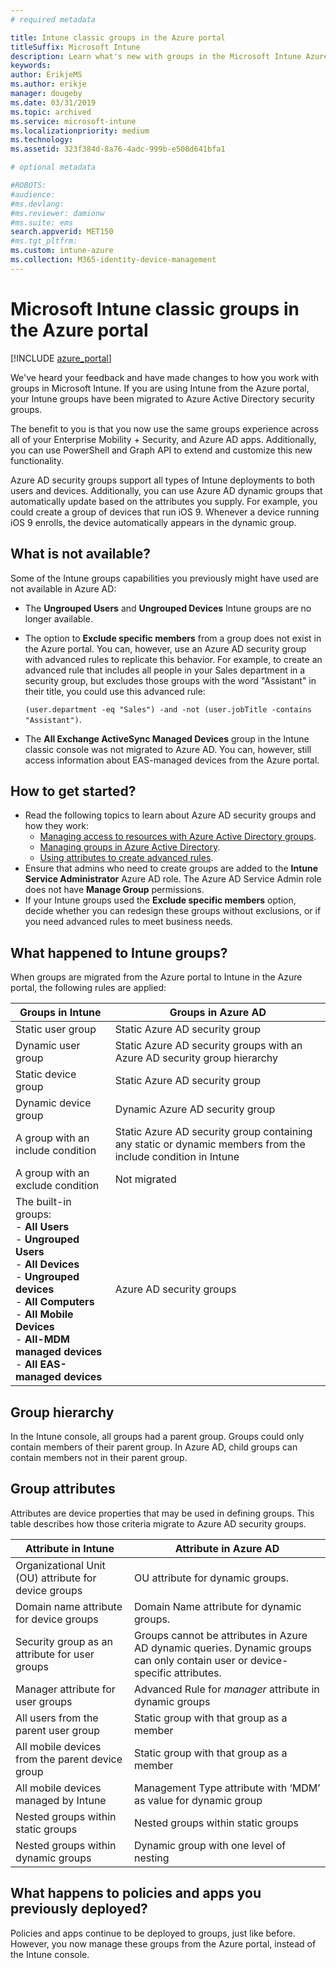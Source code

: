 ```yaml
---
# required metadata

title: Intune classic groups in the Azure portal
titleSuffix: Microsoft Intune
description: Learn what's new with groups in the Microsoft Intune Azure portal.
keywords:
author: ErikjeMS
ms.author: erikje
manager: dougeby
ms.date: 03/31/2019
ms.topic: archived
ms.service: microsoft-intune
ms.localizationpriority: medium
ms.technology:
ms.assetid: 323f384d-8a76-4adc-999b-e508d641bfa1

# optional metadata

#ROBOTS:
#audience:
#ms.devlang:
#ms.reviewer: damionw
#ms.suite: ems
search.appverid: MET150
#ms.tgt_pltfrm:
ms.custom: intune-azure
ms.collection: M365-identity-device-management
---
```


# Microsoft Intune classic groups in the Azure portal

[!INCLUDE [azure_portal](./includes/azure_portal.md)]

We've heard your feedback and have made changes to how you work with groups in Microsoft Intune.
If you are using Intune from the Azure portal, your Intune groups have been migrated to Azure Active Directory security groups.

The benefit to you is that you now use the same groups experience across all of your Enterprise Mobility + Security, and Azure AD apps. Additionally, you can use PowerShell and Graph API to extend and customize this new functionality.

Azure AD security groups support all types of Intune deployments to both users and devices. Additionally, you can use Azure AD dynamic groups that automatically update based on the attributes you supply. For example, you could create a group of devices that run iOS 9. Whenever a device running iOS 9 enrolls, the device automatically appears in the dynamic group.

## What is not available?

Some of the Intune groups capabilities you previously might have used are not available in Azure AD:

- The **Ungrouped Users** and **Ungrouped Devices** Intune groups are no longer available.
- The option to **Exclude specific members** from a group does not exist in the Azure portal. You can, however, use an Azure AD security group with advanced rules to replicate this behavior. For example, to create an advanced rule that includes all people in your Sales department in a security group, but excludes those groups with the word "Assistant" in their title, you could use this advanced rule:

  `(user.department -eq "Sales") -and -not (user.jobTitle -contains "Assistant")`.
- The **All Exchange ActiveSync Managed Devices** group in the Intune classic console was not migrated to Azure AD. You can, however, still access information about EAS-managed devices from the Azure portal.

## How to get started?

- Read the following topics to learn about Azure AD security groups and how they work:
  - [Managing access to resources with Azure Active Directory groups](https://azure.microsoft.com/documentation/articles/active-directory-manage-groups/).
  - [Managing groups in Azure Active Directory](https://azure.microsoft.com/documentation/articles/active-directory-accessmanagement-manage-groups/).
  - [Using attributes to create advanced rules](https://azure.microsoft.com/documentation/articles/active-directory-accessmanagement-groups-with-advanced-rules/).
- Ensure that admins who need to create groups are added to the **Intune Service Administrator** Azure AD role. The Azure AD Service Admin role does not have **Manage Group** permissions.
- If your Intune groups used the **Exclude specific members**  option, decide whether you can redesign these groups without exclusions, or if you need advanced rules to meet business needs.


## What happened to Intune groups?
When groups are migrated from the Azure portal to Intune in the Azure portal, the following rules are applied:

| Groups in Intune|Groups in Azure AD|
|-----------------------------------------------------------------------|-------------------------------------------------------------|
|Static user group|Static Azure AD security group|
|Dynamic user group|Static Azure AD security groups with an Azure AD security group hierarchy|
|Static device group|Static Azure AD security group|
|Dynamic device group|Dynamic Azure AD security group|
|A group with an include condition|Static Azure AD security group containing any static or dynamic members from the include condition in Intune|
|A group with an exclude condition|Not migrated|
|The built-in groups:<br>- **All Users**<br>- **Ungrouped Users**<br>- **All Devices**<br>- **Ungrouped devices**<br>- **All Computers**<br>- **All Mobile Devices**<br>- **All-MDM managed devices**<br>- **All EAS-managed devices**|Azure AD security groups|

## Group hierarchy

In the Intune console, all groups had a parent group. Groups could only contain members of their parent group. In Azure AD, child groups can contain members not in their parent group.

## Group attributes
Attributes are device properties that may be used in defining groups. This table describes how those criteria migrate to Azure AD security groups.

| Attribute in Intune|Attribute in Azure AD|
|-----------------------------------------------------------------------|-------------------------------------------------------------|
|Organizational Unit (OU) attribute for device groups|OU attribute for dynamic groups.|
|Domain name attribute for device groups|Domain Name attribute for dynamic groups.|
|Security group as an attribute for user groups|Groups cannot be attributes in Azure AD dynamic queries. Dynamic groups can only contain user or device-specific attributes.|
|Manager attribute for user groups|Advanced Rule for *manager* attribute in dynamic groups|
|All users from the parent user group|Static group with that group as a member|
|All mobile devices from the parent device group|Static group with that group as a member|
|All mobile devices managed by Intune|Management Type attribute with ‘MDM’ as value for dynamic group|
|Nested groups within static groups |Nested groups within static groups|
|Nested groups within dynamic groups|Dynamic group with one level of nesting|

## What happens to policies and apps you previously deployed?

Policies and apps continue to be deployed to groups, just like before. However, you now manage these groups from the Azure portal, instead of the Intune console.
